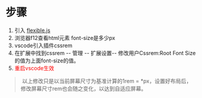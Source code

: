 # 步骤

1. 引入 [flexible.js](vscode中使用rem\flexible.js) 
2. 浏览器f12查看html元素 font-size是多少px
3. vscode引入插件cssrem
4. 在扩展中找到cssrem -- 管理 -- 扩展设置-- 修改用户Cssrem:Root Font Size的值为上面font-size的值。
5. <span style="color: red">重启vscode生效</span>

> ​	以上修改只是以当前屏幕尺寸为基准计算的1rem = *px，设置好布局后，修改屏幕尺寸rem也会随之变化，以达到自适应屏幕。